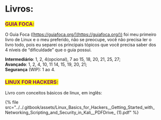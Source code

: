 # Livros:

### <mark style="color:purple;">GUIA FOCA:</mark>

O Guia Foca ([https://guiafoca.org/](https://guiafoca.org/)) foi meu primeiro livro de Linux e o meu preferido, não se preocupe, você não precisa ler o livro todo, pois eu separei os principais tópicos que você precisa saber dos 4 níveis de “dificuldade” que o guia possui.&#x20;

**Intermediário**: 1, 2, 4(opcional), 7 ao 15, 18, 20, 21, 25, 27; \
**Avançado**: 1, 2, 4, 10, 11 14, 15, 19, 20, 21; \
**Segurança** (WIP): 1 ao 4.



### <mark style="color:purple;">LINUX FOR HACKERS:</mark>

Livro com conceitos básicos de linux, em inglês:

{% file src="../../.gitbook/assets/Linux_Basics_for_Hackers__Getting_Started_with_Networking_Scripting_and_Security_in_Kali__PDFDrive_ (1).pdf" %}

